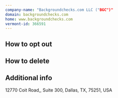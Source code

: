 ```yaml
---
company-name: "Backgroundchecks.com LLC ("BGC")"
domain: backgroundchecks.com
home: www.backgroundchecks.com
vermont-id: 366591
---
```

## How to opt out




## How to delete




## Additional info




12770 Coit Road,, Suite 300, Dallas, TX, 75251, USA













